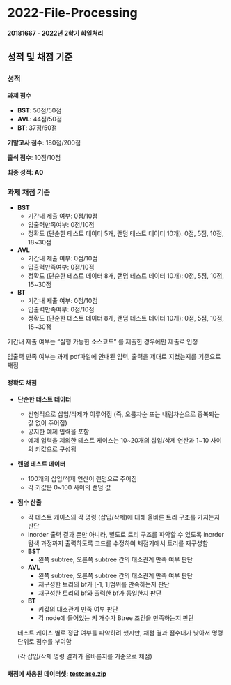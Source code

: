 # 2022-File-Processing 
**20181667 - 2022년 2학기 화일처리**

## 성적 및 채점 기준
### 성적
**과제 점수**
- **BST**: 50점/50점 
- **AVL**: 44점/50점 
- **BT**: 37점/50점 

**기말고사 점수**: 180점/200점 

**출석 점수**: 10점/10점

**최종 성적: A0**

### 과제 채점 기준
- **BST** 
  - 기간내 제출 여부: 0점/10점
  - 입출력만족여부: 0점/10점
  - 정확도 (단순한 테스트 데이터 5개, 랜덤 테스트 데이터 10개): 0점, 5점, 10점, 18~30점 
- **AVL** 
  - 기간내 제출 여부: 0점/10점
  - 입출력만족여부: 0점/10점
  - 정확도 (단순한 테스트 데이터 8개, 랜덤 테스트 데이터 10개): 0점, 5점, 10점, 15~30점 
- **BT** 
  - 기간내 제출 여부: 0점/10점
  - 입출력만족여부: 0점/10점
  - 정확도 (단순한 테스트 데이터 8개, 랜덤 테스트 데이터 10개): 0점, 5점, 10점, 15~30점 
  
기간내 제출 여부는 “실행 가능한 소스코드” 를 제출한 경우에만 제출로 인정

입출력 만족 여부는 과제 pdf파일에 안내된 입력, 출력을 제대로 지켰는지를 기준으로 채점

#### 정확도 채점
- **단순한 테스트 데이터** 
  - 선형적으로 삽입/삭제가 이루어짐 (즉, 오름차순 또는 내림차순으로 중복되는 값 없이 주어짐)
  - 공지한 예제 입력을 포함
  - 예제 입력을 제외한 테스트 케이스는 10&#126;20개의 삽입/삭제 연산과 1&#126;10 사이의 키값으로 구성됨
- **랜덤 테스트 데이터** 
  - 100개의 삽입/삭제 연산이 랜덤으로 주어짐
  - 각 키값은 0~100 사이의 랜덤 값
- **점수 산출** 
  - 각 테스트 케이스의 각 명령 (삽입/삭제)에 대해 올바른 트리 구조를 가지는지 판단
  - inorder 출력 결과 뿐만 아니라, 별도로 트리 구조를 파악할 수 있도록 inorder 탐색 과정까지 출력하도록 코드를 수정하여 채점기에서 트리를 재구성함
  - **BST**
    - 왼쪽 subtree, 오른쪽 subtree 간의 대소관계 만족 여부 판단
  - **AVL**
    - 왼쪽 subtree, 오른쪽 subtree 간의 대소관계 만족 여부 판단
    - 재구성한 트리의 bf가 [-1, 1]범위를 만족하는지 판단
    - 재구성한 트리의 bf와 출력한 bf가 동일한지 판단
  - **BT**
    - 키값의 대소관계 만족 여부 판단 
    - 각 node에 들어있는 키 개수가 Btree 조건을 만족하는지 판단
  
  테스트 케이스 별로 정답 여부를 파악하려 했지만, 채점 결과 점수대가 낮아서 명령 단위로 점수를 부여함 
  
  (각 삽입/삭제 명령 결과가 올바른지를 기준으로 채점)

#### 채점에 사용된 데이터셋: [testcase.zip](https://github.com/yesslee/2022-FileProcessing/blob/main/fileProcessing/testcases.zip)
